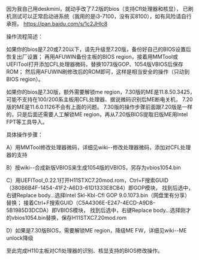 因为我自己用deskmini，就动手改了7.2版的bios（支持Cfl处理器和核显），
已刷机测试可以正常启动进系统（我用的是i3-7100，没有买8100），如有风险请自行承担。
https://pan.baidu.com/s/1c2JHlc8

操作流程简述：

如果你的bios是7.20或7.20以下，请先升级至7.20版，备份好自己的BIOS设置后恢复出厂设置；
再用AFUWIN备份主板的BIOS region，接着用MMTool或UEFITool打开添加CFL处理器微码，替换1073版GOP、1054版VBIOS后保存ROM；
然后用AFUWIN刷修改后的ROM即可，这样是相当安全的操作（只动到BIOS region）。

如果你的bios是7.30版，额外需要解锁me region，7.30版的ME是11.8.50.3425，可能不支持在100/200系主板用CFL处理器、据说微码识别后ME断电关机，
7.20版的ME是11.6.0.1126不会有上面的问题。
7.30版的操作步骤前面跟7.20版是一样的，只是后面还需要人工解锁ME region，再从7.20版BIOS提取旧版ME用Intel FPT等工具导入。


具体操作步骤：

A）用MMTool修改处理器微码，详细见wiki--修改处理器微码，添加对CFL处理器的支持

B）按wiki--合成新版VBIOS来生成1054版的VBIOS，另存为vbios1054.bin

C）用UEFITool_0.22.1打开H11STXC7.20mod.rom，Ctrl+F搜索GUID（380B6B4F-1454-41F2-A6D3-61D1333E8CB4）即GOP模块，
   找到后选中，右键Replace body…选择Intel Skl-Kbl-Cfl GOP 9.0.1073.bin（网盘里有分享）替换；
   接着Ctrl+F搜索GUID（C5A4306E-E247-4ECD-A9D8-5B1985D3DCDA）即VBIOS模块，
   找到后选中，右键Replace body…选择刚才的vbios1054.bin替换，保存H11STXC7.20mod.rom
   
D）如果是7.30版BIOS，需要解锁ME region，降级ME FW，详细见wiki--ME unlock降级   

至此完成H110主板对Cfl处理器的识别、核显支持的BIOS修改操作。




